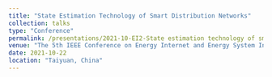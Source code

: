 ```yaml
---
title: "State Estimation Technology of Smart Distribution Networks"
collection: talks
type: "Conference"
permalink: /presentations/2021-10-EI2-State estimation technology of smart distribution networks
venue: "The 5th IEEE Conference on Energy Internet and Energy System Integration"
date: 2021-10-22
location: "Taiyuan, China"
---
```

